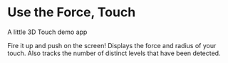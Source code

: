 # Use the Force, Touch
A little 3D Touch demo app

Fire it up and push on the screen!  Displays the force and radius of your touch.  Also tracks the number of distinct levels that have been detected.
